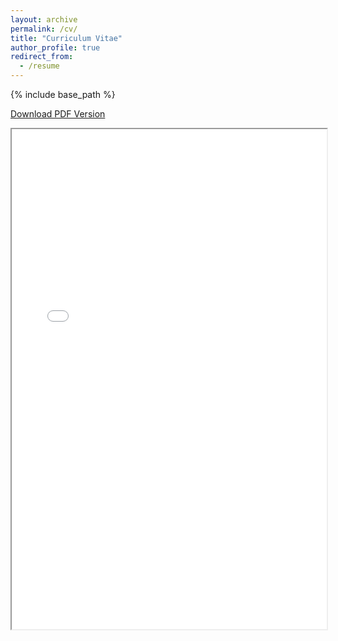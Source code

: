 ```yaml
---
layout: archive
permalink: /cv/
title: "Curriculum Vitae"
author_profile: true
redirect_from:
  - /resume
---
```


{% include base_path %}

[Download PDF Version](/assets/CV-ZhaoyiWang.pdf)

<iframe src="/assets/CV-ZhaoyiWang.pdf" width="100%" height="800px">

